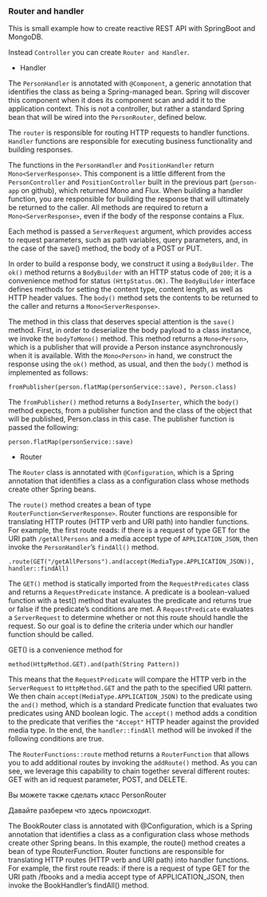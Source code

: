 ### Router and handler

This is small example how to create reactive REST API with SpringBoot and MongoDB.

Instead `Controller` you can create `Router and Handler`.

- Handler

The `PersonHandler` is annotated with `@Component`, a generic annotation that identifies the class as being a Spring-managed bean. 
Spring will discover this component when it does its component scan and add it to the application context. 
This is not a controller, but rather a standard Spring bean that will be wired into the `PersonRouter`, defined below.

The `router` is responsible for routing HTTP requests to handler functions. 
`Handler` functions are responsible for executing business functionality and building responses.

The functions in the `PersonHandler` and `PositionHandler` return `Mono<ServerResponse>`. 
This component is a little different from the `PersonController` and `PositionController` built in the previous part (`person-app` on github), which returned Mono<Personn> and Flux<Person>. 
When building a handler function, you are responsible for building the response that will ultimately be returned to the caller. 
All methods are required to return a `Mono<ServerResponse>`, even if the body of the response contains a Flux.

Each method is passed a `ServerRequest` argument, which provides access to request parameters, such as path variables, query parameters, and, in the case of the save() method, the body of a POST or PUT.

In order to build a response body, we construct it using a `BodyBuilder`. 
The `ok()` method returns a `BodyBuilder` with an HTTP status code of `200`; it is a convenience method for status `(HttpStatus.OK)`. 
The `BodyBuilder` interface defines methods for setting the content type, content length, as well as HTTP header values. 
The `body()` method sets the contents to be returned to the caller and returns a `Mono<ServerResponse>`.

The method in this class that deserves special attention is the `save()` method. 
First, in order to deserialize the body payload to a class instance, we invoke the `bodyToMono()` method. 
This method returns a `Mono<Person>`, which is a publisher that will provide a Person instance asynchronously when it is available. 
With the `Mono<Person>` in hand, we construct the response using the `ok()` method, as usual, and then the `body()` method is implemented as follows:

    fromPublisher(person.flatMap(personService::save), Person.class)
    
The `fromPublisher()` method returns a `BodyInserter`, which the `body()` method expects, from a publisher function and the class of the object that will be published, Person.class in this case. 
The publisher function is passed the following:

    person.flatMap(personService::save)
    
    
- Router

The `Router` class is annotated with `@Configuration`, which is a Spring annotation that identifies a class as a configuration class whose methods create other Spring beans.

The `route()` method creates a bean of type `RouterFunction<ServerResponse>`. 
Router functions are responsible for translating HTTP routes (HTTP verb and URI path) into handler functions. 
For example, the first route reads: if there is a request of type GET for the URI path `/getAllPersons` and a media accept type of `APPLICATION_JSON`, then invoke the `PersonHandler`’s `findAll()` method.

    .route(GET("/getAllPersons").and(accept(MediaType.APPLICATION_JSON)), handler::findAll)
    
The `GET()` method is statically imported from the `RequestPredicates` class and returns a `RequestPredicate` instance. 
A predicate is a boolean-valued function with a test() method that evaluates the predicate and returns true or false if the predicate’s conditions are met. 
A `RequestPredicate` evaluates a `ServerRequest` to determine whether or not this route should handle the request. 
So our goal is to define the criteria under which our handler function should be called.

GET() is a convenience method for

    method(HttpMethod.GET).and(path(String Pattern))
    
This means that the `RequestPredicate` will compare the HTTP verb in the `ServerRequest` to `HttpMethod.GET` and the path to the specified URI pattern. 
We then chain `accept(MediaType.APPLICATION_JSON)` to the predicate using the `and()` method, which is a standard Predicate function that evaluates two predicates using AND boolean logic. 
The `accept()` method adds a condition to the predicate that verifies the `"Accept"` HTTP header against the provided media type. 
In the end, the `handler::findAll` method will be invoked if the following conditions are true.

The `RouterFunctions::route` method returns a `RouterFunction` that allows you to add additional routes by invoking the `addRoute()` method. 
As you can see, we leverage this capability to chain together several different routes: GET with an id request parameter, POST, and DELETE.















Вы можете также сделать класс PersonRouter


Давайте разберем что здесь происходит.

The BookRouter class is annotated with @Configuration, which is a Spring annotation that identifies a class as a configuration class whose methods create other Spring beans. In this example, the route() method creates a bean of type RouterFunction<ServerResponse>. Router functions are responsible for translating HTTP routes (HTTP verb and URI path) into handler functions. For example, the first route reads: if there is a request of type GET for the URI path /fbooks and a media accept type of APPLICATION_JSON, then invoke the BookHandler’s findAll() method.
